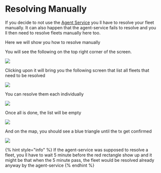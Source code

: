 # Resolving Manually

If you decide to not use the [Agent Service](agent-service.md) you ll have to resolve your fleet manually. It can also happen that the agent-service fails to resolve and you ll then need to resolve fleets manually here too.

Here we will show you how to resolve manually

You will see the following on the top right corner of the screen.&#x20;

![](../.gitbook/assets/resolve\_000.png)

Clicking upon it will bring you the following screen that list all fleets that need to be resolved

![](../.gitbook/assets/resolve\_001.png)

You can resolve them each individually

![](../.gitbook/assets/resolve\_002.png)

Once all is done, the list will be empty

![](../.gitbook/assets/resolve\_003.png)

And on the map, you should see a blue triangle until the tx get confirmed

![](../.gitbook/assets/resolve\_004.png)

{% hint style="info" %}
If the agent-service was supposed to resolve a fleet, you ll have to wait 5 minute before the red rectangle show up and it might be that when the 5 minute pass, the fleet would be resolved already anyway by the agent-service
{% endhint %}
